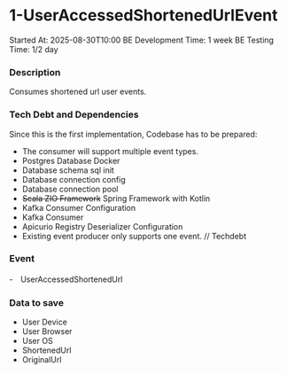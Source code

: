 # 1-UserAccessedShortenedUrlEvent

Started At: 2025-08-30T10:00
BE Development Time: 1 week
BE Testing Time: 1/2 day

### Description

Consumes shortened url user events. 

### Tech Debt and Dependencies 

Since this is the first implementation, Codebase has to be prepared:
- The consumer will support multiple event types. 
- Postgres Database Docker
- Database schema sql init
- Database connection config
- Database connection pool 
- ~~Scala ZIO Framework~~ Spring Framework with Kotlin
- Kafka Consumer Configuration
- Kafka Consumer
- Apicurio Registry Deserializer Configuration
- Existing event producer only supports one event. // Techdebt

### Event
-　UserAccessedShortenedUrl

### Data to save
- User Device
- User Browser
- User OS
- ShortenedUrl
- OriginalUrl

